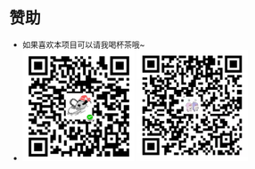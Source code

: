 # 赞助

* 如果喜欢本项目可以请我喝杯茶哦~
* <img src="../../../sponsor/wechat.png" width=200px height=200px>  <img src="../../../sponsor/alipay.jpg" width=200px height=200px>

